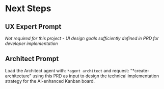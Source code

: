 # Next Steps

## UX Expert Prompt

_Not required for this project - UI design goals sufficiently defined in PRD for developer implementation_

## Architect Prompt

Load the Architect agent with: `*agent architect` and request: "\*create-architecture" using this PRD as input to design the technical implementation strategy for the AI-enhanced Kanban board.
